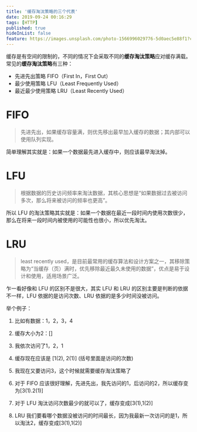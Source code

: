 ```yaml
---
title: '缓存淘汰策略的三个代表'
date: 2019-09-24 00:16:29
tags: [HTTP]
published: true
hideInList: false
feature: https://images.unsplash.com/photo-1566996029776-5d0aec5e88f1?crop=entropy&cs=tinysrgb&fit=crop&fm=jpg&h=600&ixlib=rb-1.2.1&q=80&w=1200
---
```

  缓存是有空间的限制的，不同的情况下会采取不同的**缓存淘汰策略**应对缓存满载。常见的**缓存淘汰策略**有三种：
- 先进先出策略 FIFO（First In，First Out）
- 最少使用策略 LFU（Least Frequently Used）
- 最近最少使用策略 LRU（Least Recently Used）

# FIFO
> 先进先出，如果缓存容量满，则优先移出最早加入缓存的数据；其内部可以使用队列实现。

简单理解其实就是：如果一个数据最先进入缓存中，则应该最早淘汰掉。

# LFU
> 根据数据的历史访问频率来淘汰数据，其核心思想是“如果数据过去被访问多次，那么将来被访问的频率也更高”。

所以 LFU 的淘汰策略其实就是：如果一个数据在最近一段时间内使用次数很少，那么在将来一段时间内被使用的可能性也很小，所以优先淘汰。

# LRU
> least recently used，是目前最常用的缓存算法和设计方案之一，其移除策略为“当缓存（页）满时，优先移除最近最久未使用的数据”，优点是易于设计和使用，适用场景广泛。

乍一看好像和 LFU 的区别不是很大，其实 LFU 和 LRU 的区别主要是判断的依据不一样，LFU 依据的是访问次数、LRU 依据的是多少时间没被访问。

举个例子：
1. 比如有数据：1，2，3，4
2. 缓存大小为2：[]
3. 我依次访问了1，2，1
4. 缓存现在应该是 [1(2), 2(1)] (括号里面是访问的次数)
5. 我现在又要访问3，这个时候就需要缓存淘汰策略了

1. 对于 FIFO 应该很好理解，先进先出，我先访问的1，后访问的2，所以缓存变为[3(1).2(1)]
2. 对于 LFU 淘汰访问次数最少的就可以了，缓存变成[3(1),1(2)]
3. LRU 我们要看哪个数据没被访问的时间最长，因为我最新一次访问的是1，所以淘汰2，缓存变成[3(1),1(2)]


